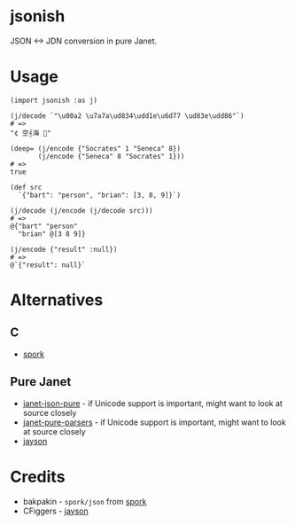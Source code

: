 # jsonish

JSON <-> JDN conversion in pure Janet.

# Usage

```janet
(import jsonish :as j)

(j/decode `"\u00a2 \u7a7a\ud834\udd1e\u6d77 \ud83e\udd86"`)
# =>
"¢ 空𝄞海 🦆"

(deep= (j/encode {"Socrates" 1 "Seneca" 8})
       (j/encode {"Seneca" 8 "Socrates" 1}))
# =>
true

(def src
  `{"bart": "person", "brian": [3, 8, 9]}`)

(j/decode (j/encode (j/decode src)))
# =>
@{"bart" "person"
  "brian" @[3 8 9]}

(j/encode {"result" :null})
# =>
@`{"result": null}`
```

# Alternatives

## C

* [spork](https://github.com/janet-lang/spork/)

## Pure Janet

* [janet-json-pure](https://github.com/Techcable/janet-json-pure) -
  if Unicode support is important, might want to look at source closely
* [janet-pure-parsers](https://github.com/rlonstein/janet-pure-parsers) -
  if Unicode support is important, might want to look at source closely
* [jayson](https://github.com/CFiggers/jayson)

# Credits

* bakpakin - `spork/json` from [spork](https://github.com/janet-lang/spork/)
* CFiggers - [jayson](https://github.com/CFiggers/jayson)

